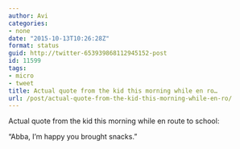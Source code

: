 ```yaml
---
author: Avi
categories:
- none
date: "2015-10-13T10:26:28Z"
format: status
guid: http://twitter-653939868112945152-post
id: 11599
tags:
- micro
- tweet
title: Actual quote from the kid this morning while en ro…
url: /post/actual-quote-from-the-kid-this-morning-while-en-ro/
---
```

Actual quote from the kid this morning while en route to school:

“Abba, I’m happy you brought snacks.”